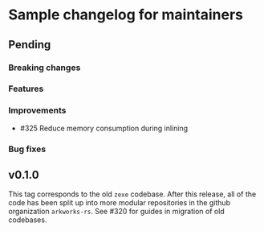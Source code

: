 # Sample changelog for maintainers

## Pending

### Breaking changes

### Features

### Improvements
- #325 Reduce memory consumption during inlining

### Bug fixes

## v0.1.0

This tag corresponds to the old `zexe` codebase.
After this release, all of the code has been split up into 
more modular repositories in the github organization `arkworks-rs`.
See #320 for guides in migration of old codebases.